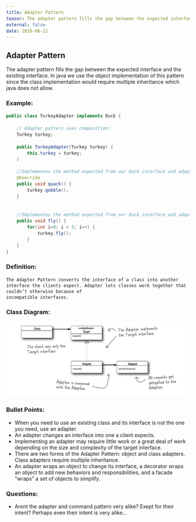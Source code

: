 ```yaml
---
title: Adapter Pattern
teaser: The adapter pattern fills the gap between the expected interface and the existing interface
external: false
date: 2018-06-21
---
```


## Adapter Pattern

The adapter pattern fills the gap between the expected interface and the existing interface.
In java we use the object implementation of this pattern since the class implementation would require multiple inheritance which java does not allow.

### Example:

```java
public class TurkeyAdapter implements Duck {

	// Adapter patters uses composition!
	Turkey turkey;

	public TurkeyAdapter(Turkey turkey) {
		this.turkey = turkey;
	}

	//Implementes the method expected from our Duck interface and adapts it to the turkey
	@Override
	public void quack() {
		turkey.gobble();
	}


	//Implementes the method expected from our Duck interface and adapts it to the turkey	@Override
	public void fly() {
		for(int i=0; i < 5; i++) {
			turkey.fly();
		}
	}
}
```

### Definition:

```
The Adapter Pattern converts the interface of a class into another interface the clients expect. Adapter lets classes work together that couldn’t otherwise because of
incompatible interfaces.
```

### Class Diagram:

![alt text](https://github.com/VanausloosThomas/PersonalDevelopment/blob/master/knowledge/DesignPatterns/AdapterPatternClassDiagram.jpeg "Class Diagram")

### Bullet Points:

- When you need to use an existing class and its interface is not the one you need, use an adapter.
- An adapter changes an interface into one a client expects.
- Implementing an adapter may require little work or a great deal of work depending on the size and complexity of the target interface.
- There are two forms of the Adapter Pattern: object and class adapters. Class adapters require multiple inheritance.
- An adapter wraps an object to change its interface, a decorator wraps an object to add new
  behaviors and responsibilities, and a facade “wraps” a set of objects to simplify.

### Questions:

- Arent the adapter and command pattern very alike? Exept for their intent? Perhaps even their intent is very alike...
